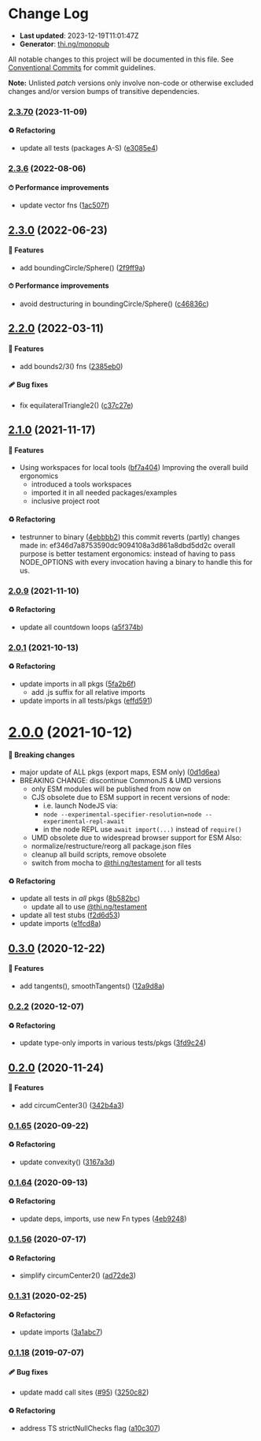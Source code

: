 # Change Log

- **Last updated**: 2023-12-19T11:01:47Z
- **Generator**: [thi.ng/monopub](https://thi.ng/monopub)

All notable changes to this project will be documented in this file.
See [Conventional Commits](https://conventionalcommits.org/) for commit guidelines.

**Note:** Unlisted _patch_ versions only involve non-code or otherwise excluded changes
and/or version bumps of transitive dependencies.

### [2.3.70](https://github.com/thi-ng/umbrella/tree/@thi.ng/geom-poly-utils@2.3.70) (2023-11-09)

#### ♻️ Refactoring

- update all tests (packages A-S) ([e3085e4](https://github.com/thi-ng/umbrella/commit/e3085e4))

### [2.3.6](https://github.com/thi-ng/umbrella/tree/@thi.ng/geom-poly-utils@2.3.6) (2022-08-06)

#### ⏱ Performance improvements

- update vector fns ([1ac507f](https://github.com/thi-ng/umbrella/commit/1ac507f))

## [2.3.0](https://github.com/thi-ng/umbrella/tree/@thi.ng/geom-poly-utils@2.3.0) (2022-06-23)

#### 🚀 Features

- add boundingCircle/Sphere() ([2f9ff9a](https://github.com/thi-ng/umbrella/commit/2f9ff9a))

#### ⏱ Performance improvements

- avoid destructuring in boundingCircle/Sphere() ([c46836c](https://github.com/thi-ng/umbrella/commit/c46836c))

## [2.2.0](https://github.com/thi-ng/umbrella/tree/@thi.ng/geom-poly-utils@2.2.0) (2022-03-11)

#### 🚀 Features

- add bounds2/3() fns ([2385eb0](https://github.com/thi-ng/umbrella/commit/2385eb0))

#### 🩹 Bug fixes

- fix equilateralTriangle2() ([c37c27e](https://github.com/thi-ng/umbrella/commit/c37c27e))

## [2.1.0](https://github.com/thi-ng/umbrella/tree/@thi.ng/geom-poly-utils@2.1.0) (2021-11-17)

#### 🚀 Features

- Using workspaces for local tools ([bf7a404](https://github.com/thi-ng/umbrella/commit/bf7a404))
  Improving the overall build ergonomics
  - introduced a tools workspaces
  - imported it in all needed packages/examples
  - inclusive project root

#### ♻️ Refactoring

- testrunner to binary ([4ebbbb2](https://github.com/thi-ng/umbrella/commit/4ebbbb2))
  this commit reverts (partly) changes made in:
  ef346d7a8753590dc9094108a3d861a8dbd5dd2c
  overall purpose is better testament ergonomics:
  instead of having to pass NODE_OPTIONS with every invocation
  having a binary to handle this for us.

### [2.0.9](https://github.com/thi-ng/umbrella/tree/@thi.ng/geom-poly-utils@2.0.9) (2021-11-10)

#### ♻️ Refactoring

- update all countdown loops ([a5f374b](https://github.com/thi-ng/umbrella/commit/a5f374b))

### [2.0.1](https://github.com/thi-ng/umbrella/tree/@thi.ng/geom-poly-utils@2.0.1) (2021-10-13)

#### ♻️ Refactoring

- update imports in all pkgs ([5fa2b6f](https://github.com/thi-ng/umbrella/commit/5fa2b6f))
  - add .js suffix for all relative imports
- update imports in all tests/pkgs ([effd591](https://github.com/thi-ng/umbrella/commit/effd591))

# [2.0.0](https://github.com/thi-ng/umbrella/tree/@thi.ng/geom-poly-utils@2.0.0) (2021-10-12)

#### 🛑 Breaking changes

- major update of ALL pkgs (export maps, ESM only) ([0d1d6ea](https://github.com/thi-ng/umbrella/commit/0d1d6ea))
- BREAKING CHANGE: discontinue CommonJS & UMD versions
  - only ESM modules will be published from now on
  - CJS obsolete due to ESM support in recent versions of node:
    - i.e. launch NodeJS via:
    - `node --experimental-specifier-resolution=node --experimental-repl-await`
    - in the node REPL use `await import(...)` instead of `require()`
  - UMD obsolete due to widespread browser support for ESM
  Also:
  - normalize/restructure/reorg all package.json files
  - cleanup all build scripts, remove obsolete
  - switch from mocha to [@thi.ng/testament](https://github.com/thi-ng/umbrella/tree/main/packages/testament) for all tests

#### ♻️ Refactoring

- update all tests in _all_ pkgs ([8b582bc](https://github.com/thi-ng/umbrella/commit/8b582bc))
  - update all to use [@thi.ng/testament](https://github.com/thi-ng/umbrella/tree/main/packages/testament)
- update all test stubs ([f2d6d53](https://github.com/thi-ng/umbrella/commit/f2d6d53))
- update imports ([e1fcd8a](https://github.com/thi-ng/umbrella/commit/e1fcd8a))

## [0.3.0](https://github.com/thi-ng/umbrella/tree/@thi.ng/geom-poly-utils@0.3.0) (2020-12-22)

#### 🚀 Features

- add tangents(), smoothTangents() ([12a9d8a](https://github.com/thi-ng/umbrella/commit/12a9d8a))

### [0.2.2](https://github.com/thi-ng/umbrella/tree/@thi.ng/geom-poly-utils@0.2.2) (2020-12-07)

#### ♻️ Refactoring

- update type-only imports in various tests/pkgs ([3fd9c24](https://github.com/thi-ng/umbrella/commit/3fd9c24))

## [0.2.0](https://github.com/thi-ng/umbrella/tree/@thi.ng/geom-poly-utils@0.2.0) (2020-11-24)

#### 🚀 Features

- add circumCenter3() ([342b4a3](https://github.com/thi-ng/umbrella/commit/342b4a3))

### [0.1.65](https://github.com/thi-ng/umbrella/tree/@thi.ng/geom-poly-utils@0.1.65) (2020-09-22)

#### ♻️ Refactoring

- update convexity() ([3167a3d](https://github.com/thi-ng/umbrella/commit/3167a3d))

### [0.1.64](https://github.com/thi-ng/umbrella/tree/@thi.ng/geom-poly-utils@0.1.64) (2020-09-13)

#### ♻️ Refactoring

- update deps, imports, use new Fn types ([4eb9248](https://github.com/thi-ng/umbrella/commit/4eb9248))

### [0.1.56](https://github.com/thi-ng/umbrella/tree/@thi.ng/geom-poly-utils@0.1.56) (2020-07-17)

#### ♻️ Refactoring

- simplify circumCenter2() ([ad72de3](https://github.com/thi-ng/umbrella/commit/ad72de3))

### [0.1.31](https://github.com/thi-ng/umbrella/tree/@thi.ng/geom-poly-utils@0.1.31) (2020-02-25)

#### ♻️ Refactoring

- update imports ([3a1abc7](https://github.com/thi-ng/umbrella/commit/3a1abc7))

### [0.1.18](https://github.com/thi-ng/umbrella/tree/@thi.ng/geom-poly-utils@0.1.18) (2019-07-07)

#### 🩹 Bug fixes

- update madd call sites ([#95](https://github.com/thi-ng/umbrella/issues/95)) ([3250c82](https://github.com/thi-ng/umbrella/commit/3250c82))

#### ♻️ Refactoring

- address TS strictNullChecks flag ([a10c307](https://github.com/thi-ng/umbrella/commit/a10c307))

